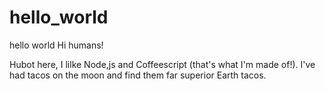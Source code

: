 # hello_world
hello world
Hi humans!

Hubot here, I lilke Node,js and Coffeescript (that's what I'm made of!).
I've had tacos on the moon and find them far superior Earth tacos.
